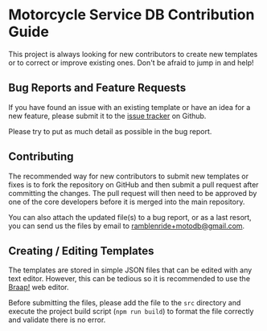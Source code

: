 # Motorcycle Service DB Contribution Guide

This project is always looking for new contributors to create new templates or to correct or improve existing ones. Don't be afraid to jump in and help!

## Bug Reports and Feature Requests

If you have found an issue with an existing template or have an idea for a new feature, please submit it to the [issue tracker](https://github.com/ramblenride/motorcycle-service-db/issues) on Github.

Please try to put as much detail as possible in the bug report.

## Contributing

The recommended way for new contributors to submit new templates or fixes is to fork the repository on GitHub and then submit a pull request after committing the changes. The pull request will then need to be approved by one of the core developers before it is merged into the main repository.

You can also attach the updated file(s) to a bug report, or as a last resort, you can send us the files by email to <ramblenride+motodb@gmail.com>.

## Creating / Editing Templates

The templates are stored in simple JSON files that can be edited with any text editor. However, this can be tedious so it is recommended to use the [Braap!](https://ramblenride.github.io/braap/viewer/) web editor.

Before submitting the files, please add the file to the `src` directory and execute the project build script (`npm run build`) to format the file correctly and validate there is no error.
